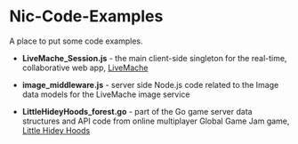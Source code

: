 # Nic-Code-Examples
A place to put some code examples.


- **LiveMache_Session.js** - the main client-side singleton for the real-time, collaborative web app, [LiveMache](https://livemache.ecologylab.net/)

- **image_middleware.js** - server side Node.js code related to the Image data models for the LiveMache image service

- **LittleHideyHoods_forest.go** - part of the Go game server data structures and API code from online multiplayer Global Game Jam game, [Little Hidey Hoods](https://globalgamejam.org/2021/games/little-hidey-hoods-1)
